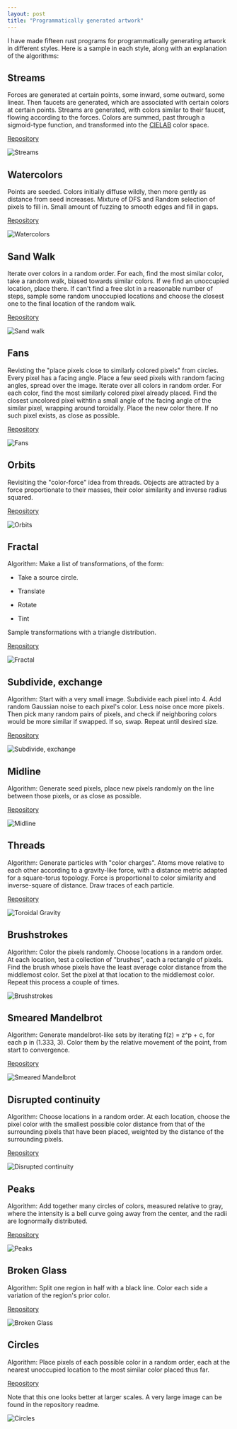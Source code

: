 ```yaml
---
layout: post
title: "Programmatically generated artwork"
---
```


I have made fifteen rust programs for programmatically generating artwork in different styles.
Here is a sample in each style, along with an explanation of the algorithms:

## Streams

Forces are generated at certain points, some inward, some outward, some linear.
Then faucets are generated, which are associated with certain colors at certain points.
Streams are generated, with colors similar to their faucet, flowing according to the forces.
Colors are summed, past through a sigmoid-type function,
and transformed into the [CIELAB](https://en.wikipedia.org/wiki/CIELAB_color_space) color space.

[Repository](https://github.com/isaacg1/streams/)

![Streams](/assets/streams.png)

## Watercolors

Points are seeded. Colors initially diffuse wildly, then more gently as distance from seed increases. Mixture of DFS and Random selection of pixels to fill in. Small amount of fuzzing to smooth edges and fill in gaps.

[Repository](https://github.com/isaacg1/water-me)

![Watercolors](/assets/watercolors.png)

## Sand Walk

Iterate over colors in a random order.
For each, find the most similar color, take a random walk, biased towards similar colors.
If we find an unoccupied location, place there.
If can't find a free slot in a reasonable number of steps,
sample some random unoccupied locations
and choose the closest one to the final location of the random walk.

[Repository](https://github.com/isaacg1/angles)

![Sand walk](/assets/sand-walk.png)

## Fans

Revisting the "place pixels close to similarly colored pixels" from circles.
Every pixel has a facing angle.
Place a few seed pixels with random facing angles, spread over the image.
Iterate over all colors in random order.
For each color, find the most similarly colored pixel already placed.
Find the closest uncolored pixel withtin a small angle of the facing angle of the similar pixel, wrapping around toroidally.
Place the new color there.
If no such pixel exists, as close as possible.

[Repository](https://github.com/isaacg1/angles)

![Fans](/assets/fans.png)

## Orbits

Revisiting the "color-force" idea from threads.
Objects are attracted by a force proportionate to their masses,
their color similarity and inverse radius squared.

[Repository](https://github.com/isaacg1/log-gravity)

![Orbits](/assets/orbits.png)

## Fractal

Algorithm: Make a list of transformations, of the form:

* Take a source circle.

* Translate

* Rotate

* Tint

Sample transformations with a triangle distribution.

[Repository](https://github.com/isaacg1/fractal)

![Fractal](/assets/fractal.png)

## Subdivide, exchange

Algorithm: Start with a very small image. Subdivide each pixel into 4.
Add random Gaussian noise to each pixel's color.
Less noise once more pixels.
Then pick many random pairs of pixels,
and check if neighboring colors would be more similar
if swapped.
If so, swap.
Repeat until desired size.

[Repository](https://github.com/isaacg1/subdivide-exchange)

![Subdivide, exchange](/assets/subdivide-exchange.png)

## Midline

Algorithm: Generate seed pixels, place new pixels randomly on the line between those pixels, or as close as possible.

[Repository](https://github.com/isaacg1/midline)

![Midline](/assets/midline.png)

## Threads

Algorithm: Generate particles with "color charges".
Atoms move relative to each other according to a gravity-like force,
with a distance metric adapted for a square-torus topology.
Force is proportional to color similarity and inverse-square of distance.
Draw traces of each particle.

[Repository](https://github.com/isaacg1/torus)

![Toroidal Gravity](/assets/torus.png)

## Brushstrokes

Algorithm: Color the pixels randomly.
Choose locations in a random order. At each location, test a collection of "brushes",
each a rectangle of pixels.
Find the brush whose pixels have the least average color distance from the middlemost color.
Set the pixel at that location to the middlemost color.
Repeat this process a couple of times.

![Brushstrokes](/assets/brush-1600.png)

## Smeared Mandelbrot

Algorithm: Generate mandelbrot-like sets by iterating f(z) = z^p + c, for each p in (1.333, 3). Color them by the relative movement of the point, from start to convergence.

[Repository](https://github.com/isaacg1/mandel)

![Smeared Mandelbrot](/assets/mandel-1000-400.png)

## Disrupted continuity

Algorithm: Choose locations in a random order. At each location, choose the pixel color with the smallest possible color distance from that of the surrounding pixels that have been placed, weighted by the distance of the surrounding pixels.

[Repository](https://github.com/isaacg1/color-cont)

![Disrupted continuity](/assets/continuous.png)

## Peaks

Algorithm: Add together many circles of colors, measured relative to gray, where the intensity is a bell curve going away from the center, and the radii are lognormally distributed.

[Repository](https://github.com/isaacg1/peaks)

![Peaks](/assets/peaks.png)

## Broken Glass

Algorithm: Split one region in half with a black line. Color each side a variation of the region's prior color.

[Repository](https://github.com/isaacg1/broken_glass)

![Broken Glass](/assets/broken-glass.svg)

## Circles

Algorithm: Place pixels of each possible color in a random order,
each at the nearest unoccupied location to the most similar color placed thus far.

[Repository](https://github.com/isaacg1/colors)

Note that this one looks better at larger scales. A very large image can be found in the repository readme.

![Circles](/assets/circles.png)
